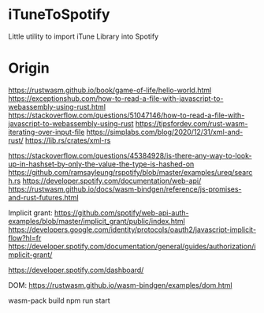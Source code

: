# iTuneToSpotify
Little utility to import iTune Library into Spotify


# Origin
https://rustwasm.github.io/book/game-of-life/hello-world.html
https://exceptionshub.com/how-to-read-a-file-with-javascript-to-webassembly-using-rust.html
https://stackoverflow.com/questions/51047146/how-to-read-a-file-with-javascript-to-webassembly-using-rust
https://tipsfordev.com/rust-wasm-iterating-over-input-file
https://simplabs.com/blog/2020/12/31/xml-and-rust/
https://lib.rs/crates/xml-rs

https://stackoverflow.com/questions/45384928/is-there-any-way-to-look-up-in-hashset-by-only-the-value-the-type-is-hashed-on
https://github.com/ramsayleung/rspotify/blob/master/examples/ureq/search.rs
https://developer.spotify.com/documentation/web-api/
https://rustwasm.github.io/docs/wasm-bindgen/reference/js-promises-and-rust-futures.html

Implicit grant:
https://github.com/spotify/web-api-auth-examples/blob/master/implicit_grant/public/index.html
https://developers.google.com/identity/protocols/oauth2/javascript-implicit-flow?hl=fr
https://developer.spotify.com/documentation/general/guides/authorization/implicit-grant/


https://developer.spotify.com/dashboard/

DOM: https://rustwasm.github.io/wasm-bindgen/examples/dom.html

wasm-pack build
npm run start